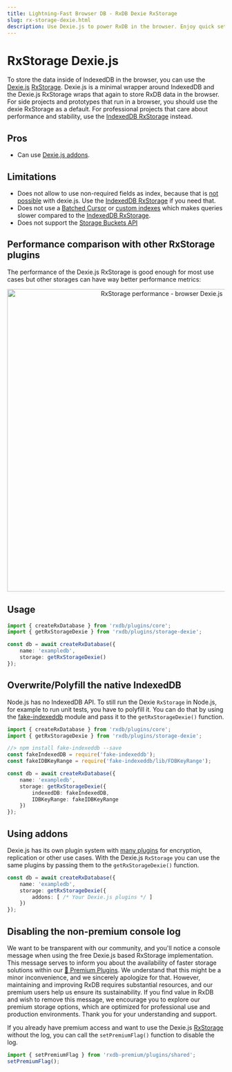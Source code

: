 ```yaml
---
title: Lightning-Fast Browser DB - RxDB Dexie RxStorage
slug: rx-storage-dexie.html
description: Use Dexie.js to power RxDB in the browser. Enjoy quick setup, Dexie addons, and reliable storage for small apps or prototypes.
---
```


# RxStorage Dexie.js

To store the data inside of IndexedDB in the browser, you can use the [Dexie.js](https://github.com/dexie/Dexie.js) [RxStorage](./rx-storage.md). Dexie.js is a minimal wrapper around IndexedDB and the Dexie.js RxStorage wraps that again to store RxDB data in the browser. For side projects and prototypes that run in a browser, you should use the dexie RxStorage as a default. For professional projects that care about performance and stability, use the [IndexedDB RxStorage](./rx-storage-indexeddb.md) instead.

## Pros 
  - Can use [Dexie.js addons](https://dexie.org/docs/Tutorial/Building-Addons).

## Limitations
- Does not allow to use non-required fields as index, because that is [not possible](https://github.com/pubkey/rxdb/pull/6643#issuecomment-2505310082) with dexie.js. Use the [IndexedDB RxStorage](./rx-storage-indexeddb.md) if you need that.
- Does not use a [Batched Cursor](./slow-indexeddb.md#batched-cursor) or [custom indexes](./slow-indexeddb.md#custom-indexes) which makes queries slower compared to the [IndexedDB RxStorage](./rx-storage-indexeddb.md).
- Does not support the [Storage Buckets API](./rx-storage-indexeddb.md#storage-buckets)

## Performance comparison with other RxStorage plugins

The performance of the Dexie.js RxStorage is good enough for most use cases but other storages can have way better performance metrics:

<p align="center">
  <img src="./files/rx-storage-performance-browser.png" alt="RxStorage performance - browser Dexie.js" width="700" />
</p>

## Usage

```ts
import { createRxDatabase } from 'rxdb/plugins/core';
import { getRxStorageDexie } from 'rxdb/plugins/storage-dexie';

const db = await createRxDatabase({
    name: 'exampledb',
    storage: getRxStorageDexie()
});
```


## Overwrite/Polyfill the native IndexedDB

Node.js has no IndexedDB API. To still run the Dexie `RxStorage` in Node.js, for example to run unit tests, you have to polyfill it.
You can do that by using the [fake-indexeddb](https://github.com/dumbmatter/fakeIndexedDB) module and pass it to the `getRxStorageDexie()` function.

```ts
import { createRxDatabase } from 'rxdb/plugins/core';
import { getRxStorageDexie } from 'rxdb/plugins/storage-dexie';

//> npm install fake-indexeddb --save
const fakeIndexedDB = require('fake-indexeddb');
const fakeIDBKeyRange = require('fake-indexeddb/lib/FDBKeyRange');

const db = await createRxDatabase({
    name: 'exampledb',
    storage: getRxStorageDexie({
        indexedDB: fakeIndexedDB,
        IDBKeyRange: fakeIDBKeyRange
    })
});

```


## Using addons

Dexie.js has its own plugin system with [many plugins](https://dexie.org/docs/DerivedWork#known-addons) for encryption, replication or other use cases. With the Dexie.js `RxStorage` you can use the same plugins by passing them to the `getRxStorageDexie()` function.

```ts
const db = await createRxDatabase({
    name: 'exampledb',
    storage: getRxStorageDexie({
        addons: [ /* Your Dexie.js plugins */ ]
    })
});
```

## Disabling the non-premium console log

We want to be transparent with our community, and you'll notice a console message when using the free Dexie.js based RxStorage implementation. This message serves to inform you about the availability of faster storage solutions within our [👑 Premium Plugins](/premium/). We understand that this might be a minor inconvenience, and we sincerely apologize for that. However, maintaining and improving RxDB requires substantial resources, and our premium users help us ensure its sustainability. If you find value in RxDB and wish to remove this message, we encourage you to explore our premium storage options, which are optimized for professional use and production environments. Thank you for your understanding and support.

If you already have premium access and want to use the Dexie.js [RxStorage](./rx-storage.md) without the log, you can call the `setPremiumFlag()` function to disable the log.

```js
import { setPremiumFlag } from 'rxdb-premium/plugins/shared';
setPremiumFlag();
```
